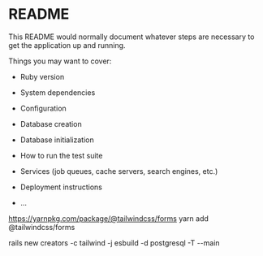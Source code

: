 # README

This README would normally document whatever steps are necessary to get the
application up and running.

Things you may want to cover:

* Ruby version

* System dependencies

* Configuration

* Database creation

* Database initialization

* How to run the test suite

* Services (job queues, cache servers, search engines, etc.)

* Deployment instructions

* ...

https://yarnpkg.com/package/@tailwindcss/forms
yarn add @tailwindcss/forms

rails new creators -c tailwind -j esbuild -d postgresql -T --main

